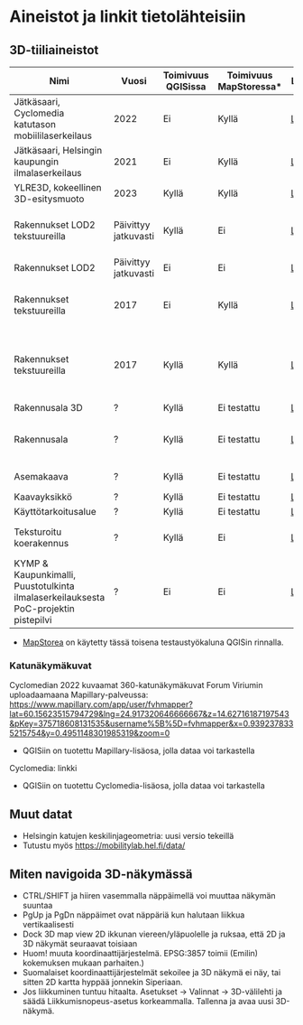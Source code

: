 # Aineistot ja linkit tietolähteisiin

## 3D-tiiliaineistot
| Nimi         | Vuosi | Toimivuus QGISissa |  Toimivuus MapStoressa* |Linkit                                                                   | Huomiot | Kuva |
|--------------|-------|--------------------|------------------------|-------------------------------------------------------------------------|---------|-----|
| Jätkäsaari, Cyclomedia katutason mobiililaserkeilaus | 2022  | Ei | Kyllä | [Linkki](https://dl2sa.blob.core.windows.net/public3d/cyclomedia_jatkasaari_2022_09/kaikki.json)    | - | ![cyclo_2022](https://github.com/GispoCoding/fv_qgis3Dkokeilu/assets/13584679/45ee0fa2-16f6-4f7e-979c-b64fc13f0184) |
| Jätkäsaari, Helsingin kaupungin ilmalaserkeilaus   | 2021  | Ei  | Kyllä | [Linkki](https://dl2sa.blob.core.windows.net/public3d/helsinki_jatkasaari_als_2021/tileset.json)    | - | ![jatkasaari_2021](https://github.com/GispoCoding/fv_qgis3Dkokeilu/assets/13584679/17f252b7-243a-43d8-a602-cec38b5086e3) |
| YLRE3D, kokeellinen 3D-esitysmuoto  | 2023   | Kyllä  | Kyllä | [Linkki](https://dl2sa.blob.core.windows.net/public3d/streetdemo_updated/tileset.json) | [Linkki](https://prod.xd-twin.io/project/62ea3e646daa2a001aab6258) | ![ylre](https://github.com/GispoCoding/fv_qgis3Dkokeilu/assets/13584679/7c05322b-e19b-4340-a5f0-2879a3a0bbe2) |
| Rakennukset LOD2 tekstuureilla  | Päivittyy jatkuvasti   | Kyllä  | Ei | [Linkki](https://kartta.hel.fi/3d/datasource-data/2bcc0c80-51b8-412b-af72-b3ecc7007a18/tileset.json) | [Linkki](https://prod.xd-twin.io/project/62ea3e646daa2a001aab6258), itse tekstuurit ei näy QGISissa | ![image](https://github.com/GispoCoding/fv_qgis3Dkokeilu/assets/13584679/18f638d1-4526-45af-b5e7-5df043be424a) |
| Rakennukset LOD2  | Päivittyy jatkuvasti  | Ei  | Ei | [Linkki](https://kartta.hel.fi/3d/datasource-data/e9cfc1bb-a015-4a73-b741-7535504c61bb/tileset.json) |  | ![hki_lod2](https://github.com/GispoCoding/fv_qgis3Dkokeilu/assets/13584679/1073a78d-0fc5-4671-b935-f50f604bc6cf) |
| Rakennukset tekstuureilla | 2017 | Ei | Kyllä | [Linkki](https://kartta.hel.fi/3d/b3dm_2017/tileset.json) | QGIS: "GLTF version 1 tiles cannot be loaded" | ![image](https://github.com/GispoCoding/fv_qgis3Dkokeilu/assets/13584679/0ddf413e-850a-466d-8513-3500b5788cff) | 
| Rakennukset tekstuureilla | 2017 | Kyllä | Kyllä | [Linkki](https://kartta.hel.fi/3d/b3dm_2017_2/tileset.json) | Kyseessä "GLTF version 2", toimii mm. Unreal Enginessä |  ![hki_2017](https://github.com/GispoCoding/fv_qgis3Dkokeilu/assets/13584679/3ea045a9-6fde-4a43-b94f-1dc0f3dc5047) | 
| Rakennusala 3D | ? | Kyllä | Ei testattu | [Linkki](https://dl2sa.blob.core.windows.net/public3d/kaavapoc2023/rakennusala_3d/tileset.json) |  |  | 
| Rakennusala | ? | Kyllä | Ei testattu | [Linkki](https://dl2sa.blob.core.windows.net/public3d/kaavapoc2023/rakennusala/tileset.json) | Sama kuin yllä olevat rakennukset, mutta 2D? |  | 
| Asemakaava | ? | Kyllä  | Ei testattu | [Linkki](https://dl2sa.blob.core.windows.net/public3d/kaavapoc2023/asemakaava/tileset.json) | Asemakaava on 2D taso? |  | 
| Kaavayksikkö | ? | Kyllä | Ei testattu | [Linkki](https://dl2sa.blob.core.windows.net/public3d/kaavapoc2023/kaavayksikko/tileset.json) | 2D-taso?|  | 
| Käyttötarkoitusalue | ? | Kyllä | Ei testattu | [Linkki](https://dl2sa.blob.core.windows.net/public3d/kaavapoc2023/kayttotarkoitusalue/tileset.json) | |  |
| Teksturoitu koerakennus | ? | Kyllä | Ei | [Linkki](https://kartta.hel.fi/3d/datasource-data/6d0f98c8-e0cf-4d17-ba02-e809de1f3fb5/tileset.json) | | ![Screenshot 2024-02-15 100705](https://github.com/GispoCoding/fv_qgis3Dkokeilu/assets/49360102/a5e3772b-e206-47b1-bf1a-78eabecc3013)|
| KYMP & Kaupunkimalli, Puustotulkinta ilmalaserkeilauksesta PoC-projektin pistepilvi | ? | Ei | Ei | [Linkki](https://dl2sa.blob.core.windows.net/public3d/puustotulkinta_2023/kasvillisuus_v2/tileset.json) | |  | 

* [MapStorea](https://docs.mapstore.geosolutionsgroup.com/en/v2023.02.01/) on käytetty tässä toisena testaustyökaluna QGISin rinnalla.

### Katunäkymäkuvat
Cyclomedian 2022 kuvaamat 360-katunäkymäkuvat Forum Viriumin uploadaamaana Mapillary-palveussa:
https://www.mapillary.com/app/user/fvhmapper?lat=60.15623515794729&lng=24.917320646666667&z=14.62716187197543&pKey=375718608131535&username%5B%5D=fvhmapper&x=0.9392378335215754&y=0.4951148301985319&zoom=0
- QGISiin on tuotettu Mapillary-lisäosa, jolla dataa voi tarkastella

Cyclomedia:
linkki
- QGISiin on tuotettu Cyclomedia-lisäosa, jolla dataa voi tarkastella

## Muut datat
- Helsingin katujen keskilinjageometria: uusi versio tekeillä
- Tutustu myös https://mobilitylab.hel.fi/data/

## Miten navigoida 3D-näkymässä
- CTRL/SHIFT ja hiiren vasemmalla näppäimellä voi muuttaa näkymän suuntaa
- PgUp ja PgDn näppäimet ovat näppäriä kun halutaan liikkua vertikaalisesti
- Dock 3D map view 2D ikkunan viereen/yläpuolelle ja ruksaa, että 2D ja 3D näkymät seuraavat toisiaan
-   Huom! muuta koordinaattijärjestelmä. EPSG:3857 toimii (Emilin) kokemuksen mukaan parhaiten.)
-   Suomalaiset koordinaattijärjestelmät sekoilee ja 3D näkymä ei näy, tai sitten 2D kartta hyppää jonnekin Siperiaan.
- Jos liikkuminen tuntuu hitaalta. Asetukset -> Valinnat -> 3D-välilehti ja säädä Liikkumisnopeus-asetus korkeammalla. Tallenna ja avaa uusi 3D-näkymä.
